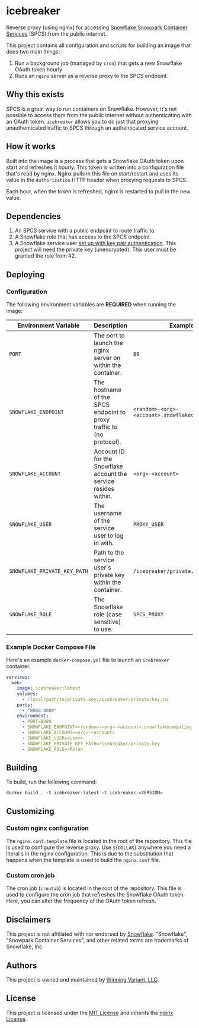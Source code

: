 # icebreaker
Reverse proxy (using nginx) for accessing [Snowflake Snowpark Container Services](https://docs.snowflake.com/en/developer-guide/snowpark-container-services/overview) (SPCS) from the public internet.

This project contains all configuration and scripts for building an image that does two main things:

1. Run a background job (managed by `cron`) that gets a new Snowflake OAuth token hourly
2. Runs an `nginx` server as a reverse proxy to the SPCS endpoint

## Why this exists

SPCS is a great way to run containers on Snowflake. However, it's not possible to access them from the public internet without authenticating with an OAuth token. `icebreaker` allows you to do just that proxying unauthenticated traffic to SPCS through an authenticated service account.

## How it works

Built into the image is a process that gets a Snowflake OAuth token upon start and refreshes it hourly. This token is written into a configuration file that's read by nginx. Nginx pulls in this file on start/restart and uses its value in the `Authorization` HTTP header when proxying requests to SPCS.

Each hour, when the token is refreshed, nginx is restarted to pull in the new value.

## Dependencies

1. An SPCS service with a public endpoint to route traffic to.
2. A Snowflake role that has access to the SPCS endpoint.
3. A Snowflake service user [set up with key pair authentication](https://docs.snowflake.com/en/user-guide/key-pair-auth). This project will need the private key (unencrypted). This user must be granted the role from #2.

## Deploying

### Configuration

The following environment variables are **REQUIRED** when running the image:

| Environment Variable | Description | Example |
|---|---|---|
| `PORT` | The port to launch the nginx server on within the container. | `80` |
| `SNOWFLAKE_ENDPOINT` | The hostname of the SPCS endpoint to proxy traffic to (no protocol). | `<random>-<org>-<account>.snowflakecomputing.app` |
| `SNOWFLAKE_ACCOUNT` | Account ID for the Snowflake account the service resides within. | `<org>-<account>` |
| `SNOWFLAKE_USER` | The username of the service user to log in with. | `PROXY_USER` |
| `SNOWFLAKE_PRIVATE_KEY_PATH` | Path to the service user's private key within the container. | `/icebreaker/private.key` |
| `SNOWFLAKE_ROLE` | The Snowflake role (case sensitive) to use. | `SPCS_PROXY`  |

### Example Docker Compose File

Here's an example `docker-compose.yml` file to launch an `icebreaker` container.

```yaml
services:
  web:
    image: icebreaker:latest
    volumes:
      - /local/path/to/private.key:/icebreaker/private.key:ro
    ports:
      - "8080:8080"
    environment:
      - PORT=8080
      - SNOWFLAKE_ENDPOINT=<random>-<org>-<account>.snowflakecomputing.app
      - SNOWFLAKE_ACCOUNT=<org>-<account>
      - SNOWFLAKE_USER=<user>
      - SNOWFLAKE_PRIVATE_KEY_PATH=/icebreaker/private.key
      - SNOWFLAKE_ROLE=<Role>
```

## Building

To build, run the following command:

```
docker build . -t icebreaker:latest -t icebreaker:<VERSION>
```

## Customizing

### Custom nginx configuration

The `nginx.conf.template` file is located in the root of the repository. This file is used to configure the reverse proxy. Use `${DOLLAR}` anywhere you need a literal `$` in the nginx configuration. This is due to the substitution that happens when the template is used to build the `nginx.conf` file.

### Custom cron job

The cron job (`crontab`) is located in the root of the repository. This file is used to configure the cron job that refreshes the Snowflake OAuth token. Here, you can alter the frequency of the OAuth token refresh.

## Disclaimers

This project is not affiliated with nor endorsed by [Snowflake](https://www.snowflake.com/). "Snowflake", "Snowpark Container Services", and other related terms are trademarks of Snowflake, Inc.

## Authors

This project is owned and maintained by [Winning Variant, LLC](https://www.winningvariant.com/).

## License

This project is licensed under the [MIT License](LICENSE) and inherits the [nginx License](https://nginx.org/LICENSE).
